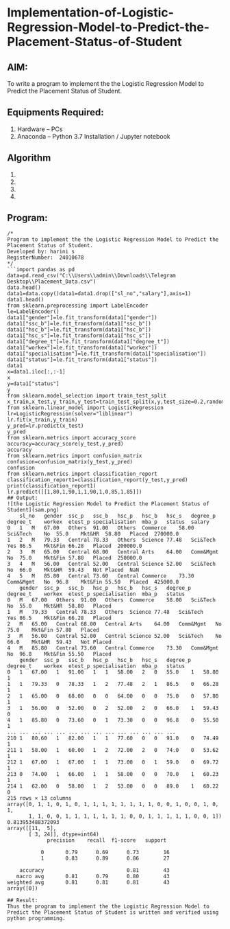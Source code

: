 # Implementation-of-Logistic-Regression-Model-to-Predict-the-Placement-Status-of-Student

## AIM:
To write a program to implement the the Logistic Regression Model to Predict the Placement Status of Student.

## Equipments Required:
1. Hardware – PCs
2. Anaconda – Python 3.7 Installation / Jupyter notebook

## Algorithm
1. 
2. 
3. 
4. 

## Program:
```
/*
Program to implement the the Logistic Regression Model to Predict the Placement Status of Student.
Developed by: harini s
RegisterNumber:  24010678
*/
```import pandas as pd
data=pd.read_csv("C:\\Users\\admin\\Downloads\\Telegram Desktop\\Placement_Data.csv")
data.head()
data1=data.copy()data1=data1.drop(["sl_no","salary"],axis=1)
data1.head()
from sklearn.preprocessing import LabelEncoder
le=LabelEncoder()
data1["gender"]=le.fit_transform(data1["gender"])
data1["ssc_b"]=le.fit_transform(data1["ssc_b"])
data1["hsc_b"]=le.fit_transform(data1["hsc_b"])
data1["hsc_s"]=le.fit_transform(data1["hsc_s"])
data1["degree_t"]=le.fit_transform(data1["degree_t"])
data1["workex"]=le.fit_transform(data1["workex"])
data1["specialisation"]=le.fit_transform(data1["specialisation"])
data1["status"]=le.fit_transform(data1["status"])
data1
x=data1.iloc[:,:-1]
x
y=data1["status"]
y
from sklearn.model_selection import train_test_split
x_train,x_test,y_train,y_test=train_test_split(x,y,test_size=0.2,random_state=0)
from sklearn.linear_model import LogisticRegression
lr=LogisticRegression(solver="liblinear")
lr.fit(x_train,y_train)
y_pred=lr.predict(x_test)
y_pred
from sklearn.metrics import accuracy_score
accuracy=accuracy_score(y_test,y_pred)
accuracy
from sklearn.metrics import confusion_matrix
confusion=confusion_matrix(y_test,y_pred)
confusion
from sklearn.metrics import classification_report
classification_report1=classification_report(y_test,y_pred)
print(classification_report1)
lr.predict([[1,80,1,90,1,1,90,1,0,85,1,85]])
## Output:
![the Logistic Regression Model to Predict the Placement Status of Student](sam.png)
	sl_no	gender	ssc_p	ssc_b	hsc_p	hsc_b	hsc_s	degree_p	degree_t	workex	etest_p	specialisation	mba_p	status	salary
0	1	M	67.00	Others	91.00	Others	Commerce	58.00	Sci&Tech	No	55.0	Mkt&HR	58.80	Placed	270000.0
1	2	M	79.33	Central	78.33	Others	Science	77.48	Sci&Tech	Yes	86.5	Mkt&Fin	66.28	Placed	200000.0
2	3	M	65.00	Central	68.00	Central	Arts	64.00	Comm&Mgmt	No	75.0	Mkt&Fin	57.80	Placed	250000.0
3	4	M	56.00	Central	52.00	Central	Science	52.00	Sci&Tech	No	66.0	Mkt&HR	59.43	Not Placed	NaN
4	5	M	85.80	Central	73.60	Central	Commerce	73.30	Comm&Mgmt	No	96.8	Mkt&Fin	55.50	Placed	425000.0
	gender	ssc_p	ssc_b	hsc_p	hsc_b	hsc_s	degree_p	degree_t	workex	etest_p	specialisation	mba_p	status
0	M	67.00	Others	91.00	Others	Commerce	58.00	Sci&Tech	No	55.0	Mkt&HR	58.80	Placed
1	M	79.33	Central	78.33	Others	Science	77.48	Sci&Tech	Yes	86.5	Mkt&Fin	66.28	Placed
2	M	65.00	Central	68.00	Central	Arts	64.00	Comm&Mgmt	No	75.0	Mkt&Fin	57.80	Placed
3	M	56.00	Central	52.00	Central	Science	52.00	Sci&Tech	No	66.0	Mkt&HR	59.43	Not Placed
4	M	85.80	Central	73.60	Central	Commerce	73.30	Comm&Mgmt	No	96.8	Mkt&Fin	55.50	Placed
	gender	ssc_p	ssc_b	hsc_p	hsc_b	hsc_s	degree_p	degree_t	workex	etest_p	specialisation	mba_p	status
0	1	67.00	1	91.00	1	1	58.00	2	0	55.0	1	58.80	1
1	1	79.33	0	78.33	1	2	77.48	2	1	86.5	0	66.28	1
2	1	65.00	0	68.00	0	0	64.00	0	0	75.0	0	57.80	1
3	1	56.00	0	52.00	0	2	52.00	2	0	66.0	1	59.43	0
4	1	85.80	0	73.60	0	1	73.30	0	0	96.8	0	55.50	1
...	...	...	...	...	...	...	...	...	...	...	...	...	...
210	1	80.60	1	82.00	1	1	77.60	0	0	91.0	0	74.49	1
211	1	58.00	1	60.00	1	2	72.00	2	0	74.0	0	53.62	1
212	1	67.00	1	67.00	1	1	73.00	0	1	59.0	0	69.72	1
213	0	74.00	1	66.00	1	1	58.00	0	0	70.0	1	60.23	1
214	1	62.00	0	58.00	1	2	53.00	0	0	89.0	1	60.22	0
215 rows × 13 columns
array([0, 1, 1, 0, 1, 0, 1, 1, 1, 1, 1, 1, 1, 1, 0, 0, 1, 0, 0, 1, 0, 1,
       1, 1, 0, 0, 1, 1, 1, 1, 1, 1, 1, 0, 0, 1, 1, 1, 1, 1, 0, 0, 1])
0.813953488372093
array([[11,  5],
       [ 3, 24]], dtype=int64)
             precision    recall  f1-score   support

           0       0.79      0.69      0.73        16
           1       0.83      0.89      0.86        27

    accuracy                           0.81        43
   macro avg       0.81      0.79      0.80        43
weighted avg       0.81      0.81      0.81        43
array([0])

## Result:
Thus the program to implement the the Logistic Regression Model to Predict the Placement Status of Student is written and verified using python programming.
